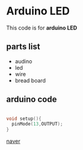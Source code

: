 # Arduino LED 
This code is for **arduino LED**

## parts list

* audino
* led
* wire
* bread board


## arduino code

```cpp

void setup(){
  pinMode(13,OUTPUT);
}

```
[naver](www.naver.com)
